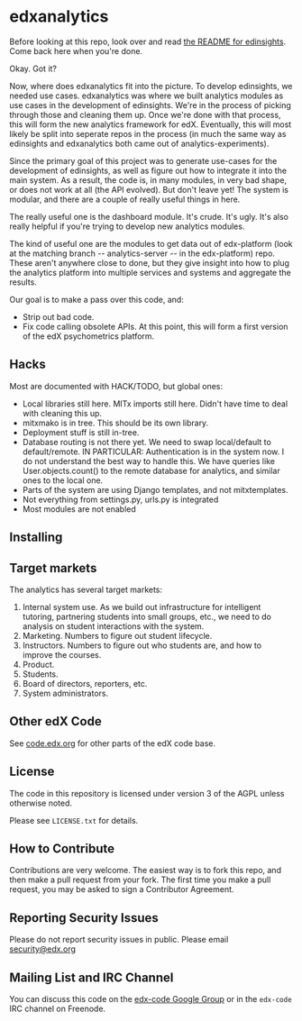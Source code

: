 edxanalytics
============

Before looking at this repo, look over and read [the README for
edinsights](https://github.com/edx/ed-insights#readme). Come back here
when you're done. 

Okay. Got it? 

Now, where does edxanalytics fit into the picture. To develop
edinsights, we needed use cases. edxanalytics was where we built
analytics modules as use cases in the development of edinsights. We're
in the process of picking through those and cleaning them up. Once
we're done with that process, this will form the new analytics
framework for edX. Eventually, this will most likely be split into
seperate repos in the process (in much the same way as edinsights and
edxanalytics both came out of analytics-experiments).

Since the primary goal of this project was to generate use-cases for
the development of edinsights, as well as figure out how to integrate
it into the main system. As a result, the code is, in many modules, in
very bad shape, or does not work at all (the API evolved). But don't
leave yet! The system is modular, and there are a couple of really
useful things in here.

The really useful one is the dashboard module. It's crude. It's
ugly. It's also really helpful if you're trying to develop new
analytics modules.

The kind of useful one are the modules to get data out of edx-platform
(look at the matching branch -- analytics-server -- in the
edx-platform) repo. These aren't anywhere close to done, but they give
insight into how to plug the analytics platform into multiple services
and systems and aggregate the results.

Our goal is to make a pass over this code, and: 
 * Strip out bad code. 
 * Fix code calling obsolete APIs. 
At this point, this will form a first version of the edX psychometrics
platform.

Hacks
-----

Most are documented with HACK/TODO, but global ones:

* Local libraries still here. MITx imports still here. Didn't have
  time to deal with cleaning this up.
* mitxmako is in tree. This should be its own library. 
* Deployment stuff is still in-tree. 
* Database routing is not there yet. We need to swap local/default to
  default/remote. IN PARTICULAR: Authentication is in the system
  now. I do not understand the best way to handle this. We have
  queries like User.objects.count() to the remote database for
  analytics, and similar ones to the local one.
* Parts of the system are using Django templates, and not
  mitxtemplates.
* Not everything from settings.py, urls.py is integrated
* Most modules are not enabled

Installing
----------


Target markets
--------------

The analytics has several target markets: 

1. Internal system use. As we build out infrastructure for intelligent
tutoring, partnering students into small groups, etc., we need to do
analysis on student interactions with the system.
2. Marketing. Numbers to figure out student lifecycle. 
3. Instructors. Numbers to figure out who students are, and how to
improve the courses. 
4. Product. 
5. Students. 
6. Board of directors, reporters, etc. 
7. System administrators. 


Other edX Code
--------------

See [code.edx.org](http://code.edx.org/) for other parts of the edX code base.

License
-------

The code in this repository is licensed under version 3 of the AGPL unless
otherwise noted.

Please see ``LICENSE.txt`` for details.

How to Contribute
-----------------

Contributions are very welcome. The easiest way is to fork this repo, and then
make a pull request from your fork. The first time you make a pull request, you
may be asked to sign a Contributor Agreement.

Reporting Security Issues
-------------------------

Please do not report security issues in public. Please email security@edx.org

Mailing List and IRC Channel
----------------------------

You can discuss this code on the [edx-code Google Group](https://groups.google.com/forum/#!forum/edx-code) or in the
`edx-code` IRC channel on Freenode.
